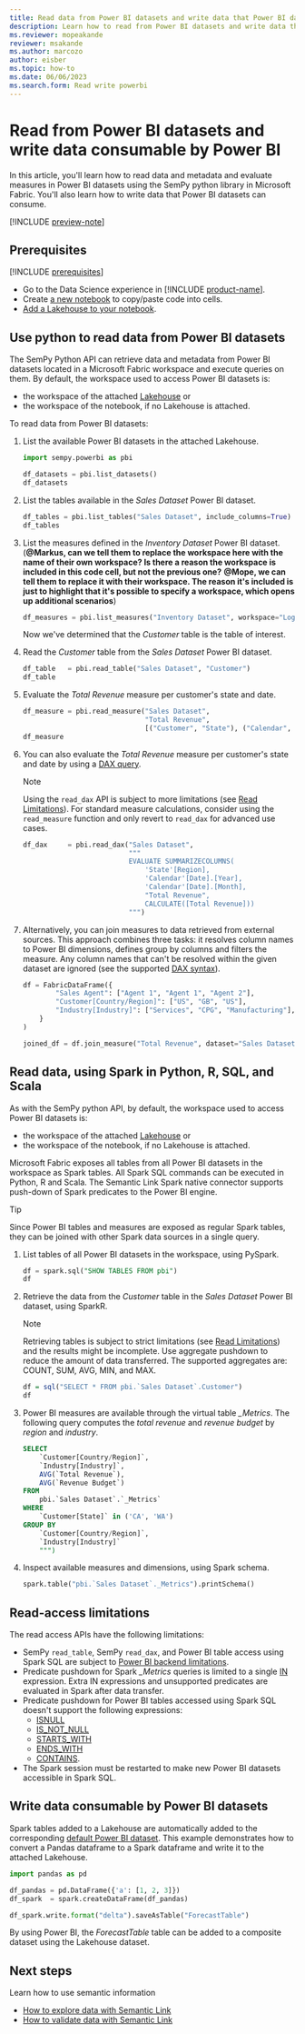 ```yaml
---
title: Read data from Power BI datasets and write data that Power BI datasets can consume
description: Learn how to read from Power BI datasets and write data that can be used in Power BI datasets.
ms.reviewer: mopeakande
reviewer: msakande
ms.author: marcozo
author: eisber
ms.topic: how-to
ms.date: 06/06/2023
ms.search.form: Read write powerbi
---
```


# Read from Power BI datasets and write data consumable by Power BI

In this article, you'll learn how to read data and metadata and evaluate measures in Power BI datasets using the SemPy python library in Microsoft Fabric. You'll also learn how to write data that Power BI datasets can consume.

[!INCLUDE [preview-note](../includes/preview-note.md)]

## Prerequisites

[!INCLUDE [prerequisites](includes/prerequisites.md)]
- Go to the Data Science experience in [!INCLUDE [product-name](../includes/product-name.md)].
- Create [a new notebook](../data-engineering/how-to-use-notebook.md#create-notebooks) to copy/paste code into cells.
- [Add a Lakehouse to your notebook](../data-engineering/how-to-use-notebook.md#connect-lakehouses-and-notebooks).

## Use python to read data from Power BI datasets

The SemPy Python API can retrieve data and metadata from Power BI datasets located in a Microsoft Fabric workspace and execute queries on them. By default, the workspace used to access Power BI datasets is:

- the workspace of the attached [Lakehouse](/fabric/data-engineering/lakehouse-overview) or
- the workspace of the notebook, if no Lakehouse is attached.

To read data from Power BI datasets:

1. List the available Power BI datasets in the attached Lakehouse.

    ```python
    import sempy.powerbi as pbi
    
    df_datasets = pbi.list_datasets()
    df_datasets
    ```

1. List the tables available in the _Sales Dataset_ Power BI dataset.

    ```python
    df_tables = pbi.list_tables("Sales Dataset", include_columns=True)
    df_tables
    ```

1. List the measures defined in the _Inventory Dataset_ Power BI dataset. (__@Markus, can we tell them to replace the workspace here with the name of their own workspace? Is there a reason the workspace is included in this code cell, but not the previous one?__ __@Mope, we can tell them to replace it with their workspace. The reason it's included is just to highlight that it's possible to specify a workspace, which opens up additional scenarios__)

    ```python
    df_measures = pbi.list_measures("Inventory Dataset", workspace="Logistics Workspace")
    ```

    Now we've determined that the _Customer_ table is the table of interest.

1. Read the _Customer_ table from the _Sales Dataset_ Power BI dataset.

    ```python
    df_table   = pbi.read_table("Sales Dataset", "Customer")
    df_table
    ```

1. Evaluate the _Total Revenue_ measure per customer's state and date.

    ```python
    df_measure = pbi.read_measure("Sales Dataset",
                                  "Total Revenue",
                                  [("Customer", "State"), ("Calendar", "Date")]
    df_measure
    ```

1. You can also evaluate the _Total Revenue_ measure per customer's state and date by using a [DAX query](/dax/dax-queries).

    > [!NOTE]
    > Using the `read_dax` API is subject to more limitations (see [Read Limitations](#read-access-limitations)). For standard measure calculations, consider using the `read_measure` function and only revert to `read_dax` for advanced use cases.

    ```python
    df_dax     = pbi.read_dax("Sales Dataset",
                              """
                              EVALUATE SUMMARIZECOLUMNS(
                                  'State'[Region],
                                  'Calendar'[Date].[Year],
                                  'Calendar'[Date].[Month],
                                  "Total Revenue",
                                  CALCULATE([Total Revenue]))
                              """)
    ```

1. Alternatively, you can join measures to data retrieved from external sources. This approach combines three tasks: it resolves column names to Power BI dimensions, defines group by columns and filters the measure. Any column names that can't be resolved within the given dataset are ignored (see the supported [DAX syntax](https://learn.microsoft.com/en-us/dax/dax-syntax-reference)).

    ```python
    df = FabricDataFrame({
            "Sales Agent": ["Agent 1", "Agent 1", "Agent 2"],
            "Customer[Country/Region]": ["US", "GB", "US"],
            "Industry[Industry]": ["Services", "CPG", "Manufacturing"],
        }
    )
    
    joined_df = df.join_measure("Total Revenue", dataset="Sales Dataset")
    ```

## Read data, using Spark in Python, R, SQL, and Scala

As with the SemPy python API, by default, the workspace used to access Power BI datasets is:

- the workspace of the attached [Lakehouse](/fabric/data-engineering/lakehouse-overview) or
- the workspace of the notebook, if no Lakehouse is attached.
 
Microsoft Fabric exposes all tables from all Power BI datasets in the workspace as Spark tables. All Spark SQL commands can be executed in Python, R and Scala. The Semantic Link Spark native connector supports push-down of Spark predicates to the Power BI engine.

> [!TIP]
> Since Power BI tables and measures are exposed as regular Spark tables, they can be joined with other Spark data sources in a single query.

1. List tables of all Power BI datasets in the workspace, using PySpark.

    ```sql
    df = spark.sql("SHOW TABLES FROM pbi")
    df
    ```

1. Retrieve the data from the *Customer* table in the *Sales Dataset* Power BI dataset, using SparkR.

    > [!NOTE]
    > Retrieving tables is subject to strict limitations (see [Read Limitations](#read-access-limitations)) and the results might be incomplete.
    > Use aggregate pushdown to reduce the amount of data transferred. The supported aggregates are: COUNT, SUM, AVG, MIN, and MAX.

    ```R
    df = sql("SELECT * FROM pbi.`Sales Dataset`.Customer")
    df
    ```

1. Power BI measures are available through the virtual table *_Metrics*. The following query computes the *total revenue* and *revenue budget* by *region* and *industry*.

    ```sql
    SELECT
        `Customer[Country/Region]`,
        `Industry[Industry]`,
        AVG(`Total Revenue`),
        AVG(`Revenue Budget`)
    FROM
        pbi.`Sales Dataset`.`_Metrics`
    WHERE
        `Customer[State]` in ('CA', 'WA')
    GROUP BY
        `Customer[Country/Region]`,
        `Industry[Industry]`
        """)
    ```

1. Inspect available measures and dimensions, using Spark schema.

    ```python
    spark.table("pbi.`Sales Dataset`._Metrics").printSchema()
    ```

## Read-access limitations

The read access APIs have the following limitations:

- SemPy `read_table`, SemPy `read_dax`, and Power BI table access using Spark SQL are subject to [Power BI backend limitations](/rest/api/power-bi/datasets/execute-queries#limitations).
- Predicate pushdown for Spark *_Metrics* queries is limited to a single [IN](https://spark.apache.org/docs/3.3.0/api/sql/index.html#in) expression. Extra IN expressions and unsupported predicates are evaluated in Spark after data transfer.
- Predicate pushdown for Power BI tables accessed using Spark SQL doesn't support the following expressions:
  - [ISNULL](https://spark.apache.org/docs/3.3.0/api/sql/#isnull)
  - [IS_NOT_NULL](https://spark.apache.org/docs/3.3.0/api/sql/#isnotnull)
  - [STARTS_WITH](https://spark.apache.org/docs/3.3.0/api/sql/#startswith)
  - [ENDS_WITH](https://spark.apache.org/docs/3.3.0/api/sql/#endswith)
  - [CONTAINS](https://spark.apache.org/docs/3.3.0/api/sql/#contains).
- The Spark session must be restarted to make new Power BI datasets accessible in Spark SQL.

## Write data consumable by Power BI datasets

Spark tables added to a Lakehouse are automatically added to the corresponding [default Power BI dataset](https://learn.microsoft.com/en-us/fabric/data-warehouse/datasets).
This example demonstrates how to convert a Pandas dataframe to a Spark dataframe and write it to the attached Lakehouse.

```python
import pandas as pd

df_pandas = pd.DataFrame({'a': [1, 2, 3]})
df_spark  = spark.createDataFrame(df_pandas)

df_spark.write.format("delta").saveAsTable("ForecastTable")
```

By using Power BI, the *ForecastTable* table can be added to a composite dataset using the Lakehouse dataset.


## Next steps
Learn how to use semantic information

- [How to explore data with Semantic Link](semantic-link-explore-data.md)
- [How to validate data with Semantic Link](semantic-link-validate-data.md)